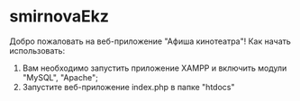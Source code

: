 # smirnovaEkz
Добро пожаловать на веб-приложение "Афиша кинотеатра"!
Как начать использовать:
1. Вам необходимо запустить приложение XAMPP и включить модули "MySQL", "Apache";
2. Запустите веб-приложение index.php в папке "htdocs"
